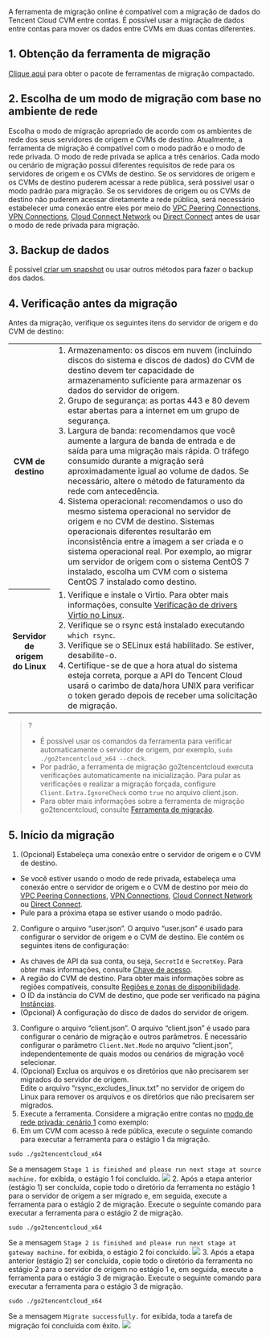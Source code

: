 A ferramenta de migração online é compatível com a migração de dados do Tencent Cloud CVM entre contas. É possível usar a migração de dados entre contas para mover os dados entre CVMs em duas contas diferentes.

## 1. Obtenção da ferramenta de migração  
 [Clique aqui](https://go2tencentcloud-1251783334.cos.ap-guangzhou.myqcloud.com/latest/go2tencentcloud.zip) para obter o pacote de ferramentas de migração compactado.

## 2. Escolha de um modo de migração com base no ambiente de rede
Escolha o modo de migração apropriado de acordo com os ambientes de rede dos seus servidores de origem e CVMs de destino.
Atualmente, a ferramenta de migração é compatível com o modo padrão e o modo de rede privada. O modo de rede privada se aplica a três cenários. Cada modo ou cenário de migração possui diferentes requisitos de rede para os servidores de origem e os CVMs de destino. Se os servidores de origem e os CVMs de destino puderem acessar a rede pública, será possível usar o modo padrão para migração. Se os servidores de origem ou os CVMs de destino não puderem acessar diretamente a rede pública, será necessário estabelecer uma conexão entre eles por meio do [VPC Peering Connections](https://intl.cloud.tencent.com/document/product/553), [VPN Connections](https://intl.cloud.tencent.com/document/product/1037), [Cloud Connect Network](https://intl.cloud.tencent.com/document/product/1003) ou [Direct Connect](https://intl.cloud.tencent.com/document/product/216) antes de usar o modo de rede privada para migração.

## 3. Backup de dados
É possível [criar um snapshot](https://intl.cloud.tencent.com/document/product/362/5755) ou usar outros métodos para fazer o backup dos dados.

## 4. Verificação antes da migração
Antes da migração, verifique os seguintes itens do servidor de origem e do CVM de destino:
<table>
	<tr><th style="width: 15%;">CVM de destino</th><td><ol style="margin: 0;"><li>Armazenamento: os discos em nuvem (incluindo discos do sistema e discos de dados) do CVM de destino devem ter capacidade de armazenamento suficiente para armazenar os dados do servidor de origem.</li><li>Grupo de segurança: as portas 443 e 80 devem estar abertas para a internet em um grupo de segurança.</li><li>Largura de banda: recomendamos que você aumente a largura de banda de entrada e de saída para uma migração mais rápida. O tráfego consumido durante a migração será aproximadamente igual ao volume de dados. Se necessário, altere o método de faturamento da rede com antecedência.</li><li>Sistema operacional: recomendamos o uso do mesmo sistema operacional no servidor de origem e no CVM de destino. Sistemas operacionais diferentes resultarão em inconsistência entre a imagem a ser criada e o sistema operacional real. Por exemplo, ao migrar um servidor de origem com o sistema CentOS 7 instalado, escolha um CVM com o sistema CentOS 7 instalado como destino.</li></ol></td></tr>
	<tr><th>Servidor de origem do Linux</th><td><ol  style="margin: 0;"><li>Verifique e instale o Virtio. Para obter mais informações, consulte <a href="https://intl.cloud.tencent.com/document/product/213/9929">Verificação de drivers Virtio no Linux</a>.</li><li>Verifique se o rsync está instalado executando <code>which rsync</code>.</li><li>Verifique se o SELinux está habilitado. Se estiver, desabilite-o.</li><li>Certifique-se de que a hora atual do sistema esteja correta, porque a API do Tencent Cloud usará o carimbo de data/hora UNIX para verificar o token gerado depois de receber uma solicitação de migração.</li></ol></td></tr>
</table>

>? 
> - É possível usar os comandos da ferramenta para verificar automaticamente o servidor de origem, por exemplo, `sudo ./go2tencentcloud_x64 --check`.
> - Por padrão, a ferramenta de migração go2tencentcloud executa verificações automaticamente na inicialização. Para pular as verificações e realizar a migração forçada, configure `Client.Extra.IgnoreCheck` como `true` no arquivo client.json.
> - Para obter mais informações sobre a ferramenta de migração go2tencentcloud, consulte [Ferramenta de migração](https://intl.cloud.tencent.com/document/product/213/35640).

## 5. Início da migração

1. (Opcional) Estabeleça uma conexão entre o servidor de origem e o CVM de destino. 
 - Se você estiver usando o modo de rede privada, estabeleça uma conexão entre o servidor de origem e o CVM de destino por meio do [VPC Peering Connections](https://intl.cloud.tencent.com/document/product/553), [VPN Connections](https://intl.cloud.tencent.com/document/product/1037), [Cloud Connect Network](https://intl.cloud.tencent.com/document/product/1003) ou [Direct Connect](https://intl.cloud.tencent.com/document/product/216).
 - Pule para a próxima etapa se estiver usando o modo padrão.
2. Configure o arquivo “user.json”.
O arquivo “user.json” é usado para configurar o servidor de origem e o CVM de destino. Ele contém os seguintes itens de configuração:
 - As chaves de API da sua conta, ou seja, `SecretId` e `SecretKey`. Para obter mais informações, consulte [Chave de acesso](https://intl.cloud.tencent.com/document/product/598/32675).
 - A região do CVM de destino. Para obter mais informações sobre as regiões compatíveis, consulte [Regiões e zonas de disponibilidade](https://intl.cloud.tencent.com/document/product/213/6091).
 - O ID da instância do CVM de destino, que pode ser verificado na página [Instâncias](https://console.cloud.tencent.com/cvm/instance/index?rid=1).
 - (Opcional) A configuração do disco de dados do servidor de origem.  
3. Configure o arquivo “client.json”.
O arquivo “client.json” é usado para configurar o cenário de migração e outros parâmetros. É necessário configurar o parâmetro `Client.Net.Mode` no arquivo “client.json”, independentemente de quais modos ou cenários de migração você selecionar.
4. (Opcional) Exclua os arquivos e os diretórios que não precisarem ser migrados do servidor de origem.  
 Edite o arquivo “rsync\_excludes\_linux.txt” no servidor de origem do Linux para remover os arquivos e os diretórios que não precisarem ser migrados.
5. Execute a ferramenta.
Considere a migração entre contas no [modo de rede privada: cenário 1](https://intl.cloud.tencent.com/document/product/213/35640#Scenario1) como exemplo:  
 1. Em um CVM com acesso à rede pública, execute o seguinte comando para executar a ferramenta para o estágio 1 da migração.
```
sudo ./go2tencentcloud_x64
```
Se a mensagem `Stage 1 is finished and please run next stage at source machine.` for exibida, o estágio 1 foi concluído. 
 ![](https://main.qcloudimg.com/raw/afeceabbdaad10f348cd0805b209e5cb.png)
 2. Após a etapa anterior (estágio 1) ser concluída, copie todo o diretório da ferramenta no estágio 1 para o servidor de origem a ser migrado e, em seguida, execute a ferramenta para o estágio 2 de migração.
 Execute o seguinte comando para executar a ferramenta para o estágio 2 de migração.
```
sudo ./go2tencentcloud_x64
```
Se a mensagem `Stage 2 is finished and please run next stage at gateway machine.` for exibida, o estágio 2 foi concluído.
 ![](https://main.qcloudimg.com/raw/be35753f3f8f3a30b8d6364a1052991f.png)
 3. Após a etapa anterior (estágio 2) ser concluída, copie todo o diretório da ferramenta no estágio 2 para o servidor de origem no estágio 1 e, em seguida, execute a ferramenta para o estágio 3 de migração.
 Execute o seguinte comando para executar a ferramenta para o estágio 3 de migração.
```
sudo ./go2tencentcloud_x64
```
Se a mensagem `Migrate successfully.` for exibida, toda a tarefa de migração foi concluída com êxito.
 ![](https://main.qcloudimg.com/raw/1cf4ef72cebab8b42440608643cedade.png)

 
